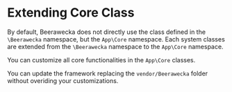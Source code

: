 # Extending Core Class

By default, Beerawecka does not directly use the class defined in 
the `\Beerawecka` namespace, but the `App\Core` namespace. Each system classes are
extended from the `\Beerawecka` namespace to the `App\Core` namespace.

You can customize all core functionalities in the `App\Core` classes.

You can update the framework replacing the `vendor/Beerawecka` folder without
overiding your customizations.